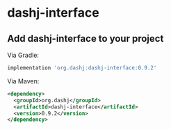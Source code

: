 # dashj-interface

Add dashj-interface to your project
----------------------------

Via Gradle:
```gradle
implementation 'org.dashj:dashj-interface:0.9.2'
```

Via Maven:
```xml
<dependency>
  <groupId>org.dashj</groupId>
  <artifactId>dashj-interface</artifactId>
  <version>0.9.2</version>
</dependency>
```
